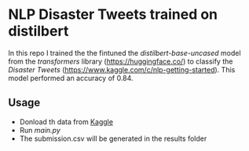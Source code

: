 # NLP Disaster Tweets trained on distilbert

In this repo I trained the the fintuned the *distilbert-base-uncased* model from the *transformers* library (https://huggingface.co/) to classify the *Disaster Tweets* (https://www.kaggle.com/c/nlp-getting-started). This model performed an accuracy of 0.84.

## Usage
- Donload th data from [Kaggle](https://www.kaggle.com/c/nlp-getting-started)
- Run *main.py*
- The submission.csv will be generated in the results folder

